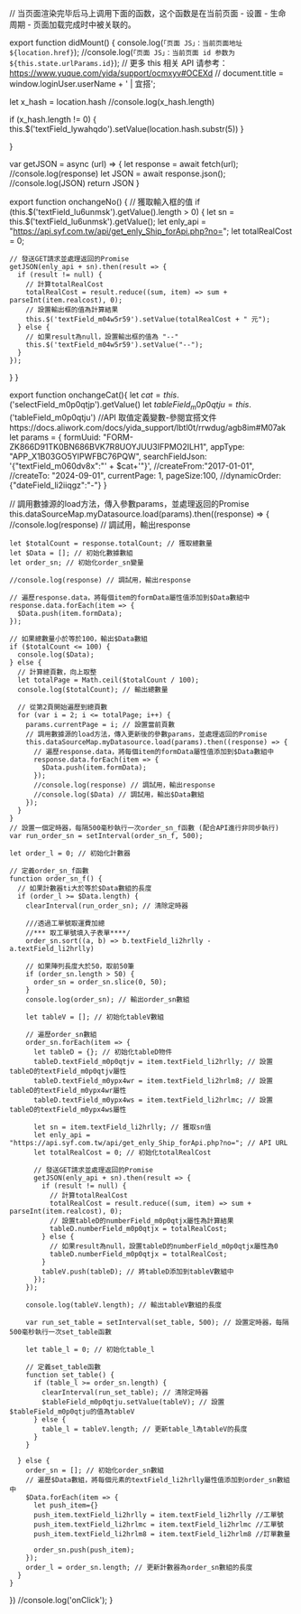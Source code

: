 
// 当页面渲染完毕后马上调用下面的函数，这个函数是在当前页面 - 设置 - 生命周期 - 页面加载完成时中被关联的。

export function didMount() {
  console.log(`「页面 JS」：当前页面地址 ${location.href}`);
  //console.log(`「页面 JS」：当前页面 id 参数为 ${this.state.urlParams.id}`);
  // 更多 this 相关 API 请参考：https://www.yuque.com/yida/support/ocmxyv#OCEXd
  // document.title = window.loginUser.userName + ' | 宜搭';

  let x_hash = location.hash
  //console.log(x_hash.length)

  if (x_hash.length != 0) {
    this.$('textField_lywahqdo').setValue(location.hash.substr(5))
  }  
    
}

var getJSON = async (url) => {
  let response = await fetch(url);
  //console.log(response)
  let JSON = await response.json();
  //console.log(JSON)
  return JSON
}

export function onchangeNo() {
  // 獲取輸入框的值
  if (this.$('textField_lu6unmsk').getValue().length > 0) {
    let sn = this.$('textField_lu6unmsk').getValue();
    let enly_api = "https://api.syf.com.tw/api/get_enly_Ship_forApi.php?no=";
    let totalRealCost = 0;

    // 發送GET請求並處理返回的Promise
    getJSON(enly_api + sn).then(result => {
      if (result != null) {
        // 計算totalRealCost
        totalRealCost = result.reduce((sum, item) => sum + parseInt(item.realcost), 0);
        // 設置輸出框的值為計算結果
        this.$('textField_m04w5r59').setValue(totalRealCost + " 元");
      } else {
        // 如果result為null，設置輸出框的值為 "--"
        this.$('textField_m04w5r59').setValue("--");
      }
    });
  }
}

export function onchangeCat(){
  let $cat = this.$('selectField_m0p0qtjp').getValue()
  let $tableField_m0p0qtju = this.$('tableField_m0p0qtju')
  //API 取值定義變數-參閱宜搭文件https://docs.aliwork.com/docs/yida_support/lbtl0t/rrwdug/agb8im#M07ak
  let params = {
    formUuid: "FORM-ZK866D91TK0BN686BVK7R8UOYJUU3IFPMO2ILH1",
    appType: "APP_X1B03GO5YIPWFBC76PQW",
    searchFieldJson: '{"textField_m060dv8x":"' + $cat+'"}',
    //createFrom:"2017-01-01",
    //createTo: "2024-09-01",
    currentPage: 1,
    pageSize:100,
    //dynamicOrder: {"dateField_li2iiqgz":"-"}
  }
  
  // 調用數據源的load方法，傳入參數params，並處理返回的Promise
  this.dataSourceMap.myDatasource.load(params).then((response) => {
    //console.log(response) // 調試用，輸出response

    let $totalCount = response.totalCount; // 獲取總數量
    let $Data = []; // 初始化數據數組
    let order_sn; // 初始化order_sn變量

    //console.log(response) // 調試用，輸出response

    // 遍歷response.data，將每個item的formData屬性值添加到$Data數組中
    response.data.forEach(item => {
      $Data.push(item.formData);
    });

    // 如果總數量小於等於100，輸出$Data數組
    if ($totalCount <= 100) {
      console.log($Data);
    } else {
      // 計算總頁數，向上取整
      let totalPage = Math.ceil($totalCount / 100);
      console.log($totalCount); // 輸出總數量

      // 從第2頁開始遍歷到總頁數
      for (var i = 2; i <= totalPage; i++) {
        params.currentPage = i; // 設置當前頁數
        // 調用數據源的load方法，傳入更新後的參數params，並處理返回的Promise
        this.dataSourceMap.myDatasource.load(params).then((response) => {
          // 遍歷response.data，將每個item的formData屬性值添加到$Data數組中
          response.data.forEach(item => {
            $Data.push(item.formData);
          });
          //console.log(response) // 調試用，輸出response
          //console.log($Data) // 調試用，輸出$Data數組   
        });
      }
    }
    // 設置一個定時器，每隔500毫秒執行一次order_sn_f函數 (配合API進行非同步執行)
    var run_order_sn = setInterval(order_sn_f, 500);

    let order_l = 0; // 初始化計數器

    // 定義order_sn_f函數
    function order_sn_f() {
      // 如果計數器ti大於等於$Data數組的長度
      if (order_l >= $Data.length) {        
        clearInterval(run_order_sn); // 清除定時器        

        ///透過工單號取運費加總
        //*** 取工單號填入子表單****/
        order_sn.sort((a, b) => b.textField_li2hrlly - a.textField_li2hrlly)

        // 如果陣列長度大於50，取前50筆
        if (order_sn.length > 50) {
          order_sn = order_sn.slice(0, 50);
        }
        console.log(order_sn); // 輸出order_sn數組

        let tableV = []; // 初始化tableV數組

        // 遍歷order_sn數組
        order_sn.forEach(item => {
          let tableD = {}; // 初始化tableD物件
          tableD.textField_m0p0qtjv = item.textField_li2hrlly; // 設置tableD的textField_m0p0qtjv屬性
          tableD.textField_m0ypx4wr = item.textField_li2hrlm8; // 設置tableD的textField_m0ypx4wr屬性
          tableD.textField_m0ypx4ws = item.textField_li2hrlmc; // 設置tableD的textField_m0ypx4ws屬性

          let sn = item.textField_li2hrlly; // 獲取sn值
          let enly_api = "https://api.syf.com.tw/api/get_enly_Ship_forApi.php?no="; // API URL
          let totalRealCost = 0; // 初始化totalRealCost

          // 發送GET請求並處理返回的Promise
          getJSON(enly_api + sn).then(result => {
            if (result != null) {
              // 計算totalRealCost
              totalRealCost = result.reduce((sum, item) => sum + parseInt(item.realcost), 0);
              // 設置tableD的numberField_m0p0qtjx屬性為計算結果
              tableD.numberField_m0p0qtjx = totalRealCost;
            } else {
              // 如果result為null，設置tableD的numberField_m0p0qtjx屬性為0
              tableD.numberField_m0p0qtjx = totalRealCost;
            }
            tableV.push(tableD); // 將tableD添加到tableV數組中
          });
        });

        console.log(tableV.length); // 輸出tableV數組的長度

        var run_set_table = setInterval(set_table, 500); // 設置定時器，每隔500毫秒執行一次set_table函數

        let table_l = 0; // 初始化table_l

        // 定義set_table函數
        function set_table() {
          if (table_l >= order_sn.length) {
            clearInterval(run_set_table); // 清除定時器
            $tableField_m0p0qtju.setValue(tableV); // 設置$tableField_m0p0qtju的值為tableV
          } else {
            table_l = tableV.length; // 更新table_l為tableV的長度
          }
        }

      } else {
        order_sn = []; // 初始化order_sn數組
        // 遍歷$Data數組，將每個元素的textField_li2hrlly屬性值添加到order_sn數組中
        $Data.forEach(item => {
          let push_item={}
          push_item.textField_li2hrlly = item.textField_li2hrlly //工單號
          push_item.textField_li2hrlmc = item.textField_li2hrlmc //工單號
          push_item.textField_li2hrlm8 = item.textField_li2hrlm8 //訂單數量
          
          order_sn.push(push_item);
        });
        order_l = order_sn.length; // 更新計數器為order_sn數組的長度
      }
    }    
  })
  //console.log('onClick');
}
